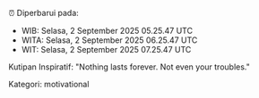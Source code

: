 ⏰ Diperbarui pada:
- WIB: Selasa, 2 September 2025 05.25.47 UTC
- WITA: Selasa, 2 September 2025 06.25.47 UTC
- WIT: Selasa, 2 September 2025 07.25.47 UTC

Kutipan Inspiratif:
"Nothing lasts forever. Not even your troubles."


Kategori: motivational


